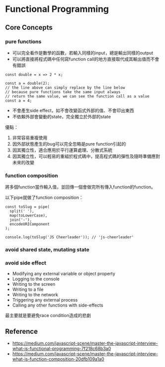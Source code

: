 # Functional Programming

## Core Concepts

### pure functions

- 可以完全看作是數學的函數，若輸入同樣的input，總是輸出同樣的output
- 可以將直接將程式碼中任何寫function call的地方直接取代成其輸出值而不會有錯誤

```
const double = x => 2 * x;

const a = double(2);
// the line above can simply replace by the line below
// because pure functions take the same input always
// return the same value, we can see the function call as a value
const a = 4;
```

- 不會產生side effect，如不會改變函式外部的值、不會印出東西
- 不依賴外部會變動的state，完全獨立於外部的state

優點：

1. 非常容易重複使用
2. 因外部狀態產生的bug可以完全忽略是pure function引起的
3. 因其獨立性，適合應用於平行運算處理、分散式系統
4. 因其獨立性，可以輕易的重組於程式碼中，提高程式碼的彈性及隨時準備應對未來的改變

### function composition

將多個function當作輸入值，並回傳一個會做完所有傳入function的function。

以下pipe就做了function composition：

```
const toSlug = pipe(
  split(' '),
  map(toLowerCase),
  join('-'),
  encodeURIComponent
);

console.log(toSlug('JS Cheerleader')); // 'js-cheerleader'
```

### avoid shared state, mutating state

### avoid side effect

- Modifying any external variable or object property
- Logging to the console
- Writing to the screen
- Writing to a file
- Writing to the network
- Triggering any external process
- Calling any other functions with side-effects

最主要就是要避免race condition造成的悲劇

## Reference
- https://medium.com/javascript-scene/master-the-javascript-interview-what-is-functional-programming-7f218c68b3a0
- https://medium.com/javascript-scene/master-the-javascript-interview-what-is-function-composition-20dfb109a1a0